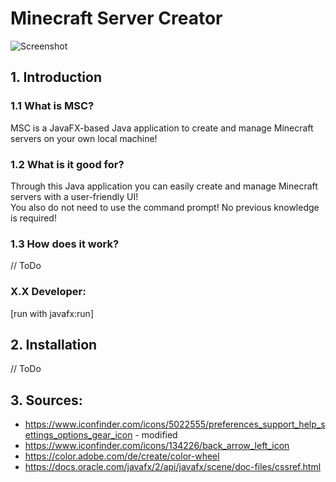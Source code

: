 # Minecraft Server Creator

![Screenshot](https://imgs.search.brave.com/R9Mvyv_1U7Hq8W8HrP6_hWQnEaI67v5nY8NspAjuP1A/rs:fit:398:302:1/g:ce/aHR0cHM6Ly9pLmlt/Z3VyLmNvbS9Pdk1a/QnM5LmpwZw)

## 1. Introduction
### 1.1 What is MSC?
MSC is a JavaFX-based Java application to create and manage Minecraft servers on your own local machine!

### 1.2 What is it good for?
Through this Java application you can easily create and manage Minecraft servers with a user-friendly UI!\
You also do not need to use the command prompt! No previous knowledge is required!

### 1.3 How does it work?
// ToDo

### X.X Developer:
[run with javafx:run]

## 2. Installation
// ToDo

## 3. Sources:
- https://www.iconfinder.com/icons/5022555/preferences_support_help_settings_options_gear_icon - modified
- https://www.iconfinder.com/icons/134226/back_arrow_left_icon
- https://color.adobe.com/de/create/color-wheel
- https://docs.oracle.com/javafx/2/api/javafx/scene/doc-files/cssref.html
